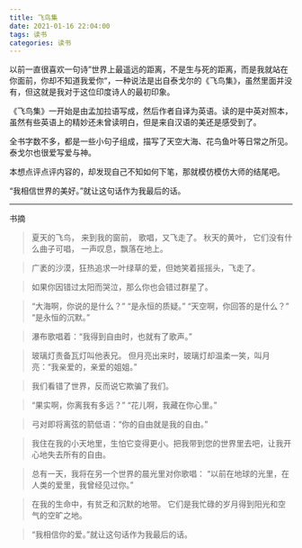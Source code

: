 ```yaml
---
title: 飞鸟集
date: 2021-01-16 22:04:00
tags: 读书
categories: 读书
---
```


以前一直很喜欢一句诗”世界上最遥远的距离，不是生与死的距离，而是我就站在你面前，你却不知道我爱你“，一种说法是出自泰戈尔的《飞鸟集》，虽然里面并没有，但这就是我对于这位印度诗人的最初印象。

<!-- more -->

《飞鸟集》一开始是由孟加拉语写成，然后作者自译为英语。读的是中英对照本，虽然有些英语上的精妙还未曾读明白，但是来自汉语的美还是感受到了。

全书字数不多，都是一些小句子组成，描写了天空大海、花鸟鱼叶等日常之所见。泰戈尔也很爱写爱与神。

本想点评点评内容的，却发现自己不知如何下笔，那就模仿模仿大师的结尾吧。

“我相信世界的美好。”就让这句话作为我最后的话。

---
书摘
> 夏天的飞鸟，
来到我的窗前，
歌唱，又飞走了。
秋天的黄叶，
它们没有什么曲子可唱，
一声叹息，飘落在地上。

> 广袤的沙漠，狂热追求一叶绿草的爱，但她笑着摇摇头，飞走了。

> 如果你因错过太阳而哭泣，那么你也会错过群星了。

> “大海啊，你说的是什么？”
“是永恒的质疑。”
“天空啊，你回答的是什么？”
“是永恒的沉默。”

> 瀑布歌唱着：“我得到自由时，也就有了歌声。”

> 玻璃灯责备瓦灯叫他表兄。
但月亮出来时，玻璃灯却温柔一笑，叫月亮：“我亲爱的，亲爱的姐姐。”

> 我们看错了世界，反而说它欺骗了我们。

> “果实啊，你离我有多远？”
“花儿啊，我藏在你心里。”

> 弓对即将离弦的箭低语：“你的自由就是我的自由。”

> 我住在我的小天地里，生怕它变得更小。把我带到您的世界里去吧，让我开心地失去所有的自由。

> 总有一天，我将在另一个世界的晨光里对你歌唱：
“以前在地球的光里，在人类的爱里，我曾经见过你。”

> 在我的生命中，有贫乏和沉默的地带。
它们是我忙碌的岁月得到阳光和空气的空旷之地。

> “我相信你的爱。”就让这句话作为我最后的话。
